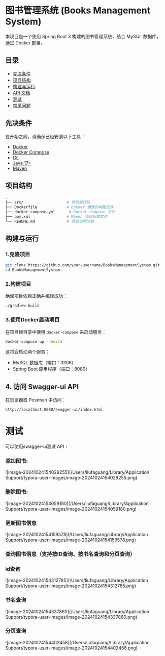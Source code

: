 # 图书管理系统 (Books Management System)

本项目是一个使用 Spring Boot 3 构建的图书管理系统，结合 MySQL 数据库，通过 Docker 部署。

## 目录

- [先决条件](#先决条件)
- [项目结构](#项目结构)
- [构建与运行](#构建与运行)
- [API 文档](#api-文档)
- [测试](#测试)
- [常见问题](#常见问题)

## 先决条件

在开始之前，请确保已经安装以下工具：

- [Docker](https://www.docker.com/)
- [Docker Compose](https://docs.docker.com/compose/install/)
- [Git](https://git-scm.com/)
- [Java 17+](https://www.oracle.com/java/technologies/javase-jdk17-downloads.html)
- [Maven](https://maven.apache.org/)

## 项目结构

```bash
.
├── src/                   # 项目源代码
├── Dockerfile             # Docker 镜像的构建文件
├── docker-compose.yml      # Docker Compose 文件
├── pom.xml                # Maven 项目配置文件
└── README.md              # 项目说明文档


```

## 构建与运行

### 1.克隆项目

```bash
git clone https://github.com/your-username/BooksManagementSystem.git
cd BooksManagementSystem

```

### 2.构建项目

确保项目依赖正确并编译成功：

```bash
./gradlew build
```

### 3.使用Docker启动项目

在项目根目录中使用 `docker-compose` 来启动服务：

```bash
docker-compose up --build
```

这将会启动两个服务：

- MySQL 数据库（端口：3306）
- Spring Boot 应用程序（端口：8080）

## 4. 访问 Swagger-ui API

在浏览器或 Postman 中访问：

```
http://localhost:8080/swagger-ui/index.html
```

# 测试

可以使用swagger-ui测试 API：

### 添加图书:

![image-20241024154029255](/Users/liufaguang/Library/Application Support/typora-user-images/image-20241024154029255.png)

### 删除图书:

![image-20241024154059180](/Users/liufaguang/Library/Application Support/typora-user-images/image-20241024154059180.png)

### 更新图书信息

![image-20241024154159578](/Users/liufaguang/Library/Application Support/typora-user-images/image-20241024154159578.png)

### 查询图书信息（支持按ID查询、按书名查询和分页查询）

### id查询

![image-20241024154312785](/Users/liufaguang/Library/Application Support/typora-user-images/image-20241024154312785.png)

### 书名查询

![image-20241024154337860](/Users/liufaguang/Library/Application Support/typora-user-images/image-20241024154337860.png)

### 分页查询

![image-20241024154402458](/Users/liufaguang/Library/Application Support/typora-user-images/image-20241024154402458.png)
